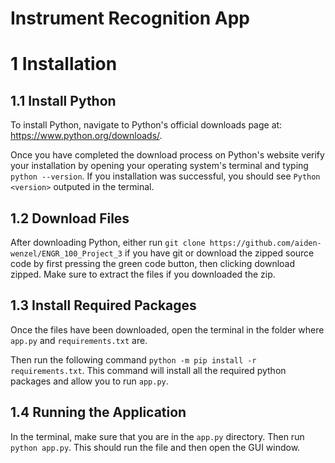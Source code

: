 # Instrument Recognition App

# 1 Installation

## 1.1 Install Python
To install Python, navigate to Python's official downloads page at: https://www.python.org/downloads/.

Once you have completed the download process on Python's website verify your installation by opening your operating system's terminal and typing `python --version`. If you installation was successful, you should see `Python <version>` outputed in the terminal.

## 1.2 Download Files

After downloading Python, either run `git clone https://github.com/aiden-wenzel/ENGR_100_Project_3` if you have git or download the zipped source code by first pressing the green code button, then clicking download zipped. Make sure to extract the files if you downloaded the zip.

## 1.3 Install Required Packages

Once the files have been downloaded, open the terminal in the folder where `app.py` and `requirements.txt` are. 

Then run the following command
`python -m pip install -r requirements.txt`. This command will install all the required python packages and allow you to run `app.py`. 

## 1.4 Running the Application

In the terminal, make sure that you are in the `app.py` directory. Then run `python app.py`. This should run the file and then open the GUI window.